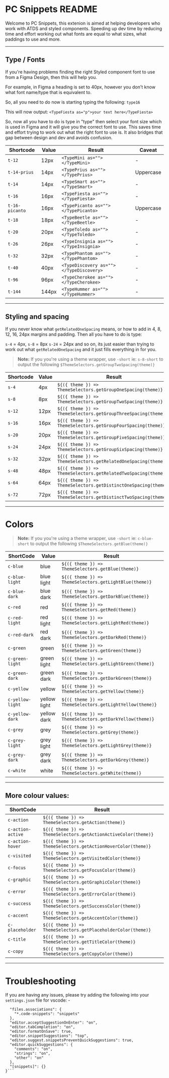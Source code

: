 # PC Snippets README

Welcome to PC Snippets, this extenion is aimed at helping developers who work with ATDS and styled components. Speeding up dev time by reducing time and effort working out what fonts are equal to what sizes, what paddings to use and more.

---

## Type / Fonts

If you're having problems finding the right Styled component font to use from a Figma Design, then this will help you.

For example, in Figma a heading is set to 40px, however you don't know what font name/type that is equivalent to.

So, all you need to do now is starting typing the following:
`type16`

This will now output:
`<TypeFiesta as="p">your text here</TypeFiesta>`

So, now all you have to do is type in "type" then select your font size which is used in Figma and it will give you the correct font to use. This saves time and effort trying to work out what the right font to use is. It also bridges that gap between design and dev and avoids confusion.

| Shortcode      | Value | Result                                  | Caveat    |
| -------------- | ----- | --------------------------------------- | --------- |
| `t-12`         | 12px  | `<TypeMini as=""></TypeMini>`           | -         |
| `t-14-prius`   | 14px  | `<TypePrius as=""></TypePrius>`         | Uppercase |
| `t-14`         | 14px  | `<TypeSmart as=""></TypeSmart>`         | -         |
| `t-16`         | 16px  | `<TypeFiesta as=""></TypeFiesta>`       | -         |
| `t-16-picanto` | 16px  | `<TypePicanto as=""></TypePicanto>`     | Uppercase |
| `t-18`         | 18px  | `<TypeBeetle as=""></TypeBeetle>`       | -         |
| `t-20`         | 20px  | `<TypeToledo as=""></TypeToledo>`       | -         |
| `t-26`         | 26px  | `<TypeInsignia as=""></TypeInsignia>`   | -         |
| `t-32`         | 32px  | `<TypePhantom as=""></TypePhantom>`     | -         |
| `t-40`         | 40px  | `<TypeDiscovery as=""></TypeDiscovery>` | -         |
| `t-96`         | 96px  | `<TypeCherokee as=""></TypeCherokee>`   | -         |
| `t-144`        | 144px | `<TypeHummer as=""></TypeHummer>`       | -         |

---

## Styling and spacing

If you never know what `getRelatedOneSpacing` means, or how to add in 4, 8, 12, 16, 24px margins and padding. Then all you have to do is type:

`s-4` = 4px,
`s-8` = 8px
`s-24` = 24px
and so on, its just easier than trying to work out what `getRelatedOneSpacing` and it just fills everything in for you.

> **Note:** If you you're using a theme wrapper, use `-short` ie: `s-8-short` to output the following `$ThemeSelectors.getGroupTwoSpacing(theme)}`

| Shortcode | Value | Result                                                          |
| --------- | ----- | --------------------------------------------------------------- |
| `s-4`     | 4px   | `${({ theme }) => ThemeSelectors.getGroupOneSpacing(theme)}`    |
| `s-8`     | 8px   | `${({ theme }) => ThemeSelectors.getGroupTwoSpacing(theme)}`    |
| `s-12`    | 12px  | `${({ theme }) => ThemeSelectors.getGroupThreeSpacing(theme)}`  |
| `s-16`    | 16px  | `${({ theme }) => ThemeSelectors.getGroupFourSpacing(theme)}`   |
| `s-20`    | 20px  | `${({ theme }) => ThemeSelectors.getGroupFiveSpacing(theme)}`   |
| `s-24`    | 24px  | `${({ theme }) => ThemeSelectors.getGroupSixSpacing(theme)}`    |
| `s-32`    | 32px  | `${({ theme }) => ThemeSelectors.getRelatedOneSpacing(theme)}`  |
| `s-48`    | 48px  | `${({ theme }) => ThemeSelectors.getRelatedTwoSpacing(theme)}`  |
| `s-64`    | 64px  | `${({ theme }) => ThemeSelectors.getDistinctOneSpacing(theme)}` |
| `s-72`    | 72px  | `${({ theme }) => ThemeSelectors.getDistinctTwoSpacing(theme)}` |

---

# Colors

> **Note:** If you you're using a theme wrapper, use `-short` ie: `c-blue-short` to output the following `$ThemeSelectors.getBlue(theme)}`

| ShortCode        | Value        | Result                                                   |
| ---------------- | ------------ | -------------------------------------------------------- |
| `c-blue`         | blue         | `${({ theme }) => ThemeSelectors.getBlue(theme)}`        |
| `c-blue-light`   | blue light   | `${({ theme }) => ThemeSelectors.getLightBlue(theme)}`   |
| `c-blue-dark`    | blue dark    | `${({ theme }) => ThemeSelectors.getDarkBlue(theme)}`    |
| `c-red`          | red          | `${({ theme }) => ThemeSelectors.getRed(theme)}`         |
| `c-red-light`    | red light    | `${({ theme }) => ThemeSelectors.getLightRed(theme)}`    |
| `c-red-dark`     | red dark     | `${({ theme }) => ThemeSelectors.getDarkRed(theme)}`     |
| `c-green`        | green        | `${({ theme }) => ThemeSelectors.getGreen(theme)}`       |
| `c-green-light`  | green light  | `${({ theme }) => ThemeSelectors.getLightGreen(theme)}`  |
| `c-green-dark`   | green dark   | `${({ theme }) => ThemeSelectors.getDarkGreen(theme)}`   |
| `c-yellow`       | yellow       | `${({ theme }) => ThemeSelectors.getYellow(theme)}`      |
| `c-yellow-light` | yellow light | `${({ theme }) => ThemeSelectors.getLightYellow(theme)}` |
| `c-yellow-dark`  | yellow dark  | `${({ theme }) => ThemeSelectors.getDarkYellow(theme)}`  |
| `c-grey`         | grey         | `${({ theme }) => ThemeSelectors.getGrey(theme)}`        |
| `c-grey-light`   | grey light   | `${({ theme }) => ThemeSelectors.getLightGrey(theme)}`   |
| `c-grey-dark`    | grey dark    | `${({ theme }) => ThemeSelectors.getDarkGrey(theme)}`    |
| `c-white`        | white        | `${({ theme }) => ThemeSelectors.getWhite(theme)}`       |

---

## More colour values:

| ShortCode         | Result                                                         |
| ----------------- | -------------------------------------------------------------- |
| `c-action`        | `${({ theme }) => ThemeSelectors.getAction(theme)}`            |
| `c-action-active` | `${({ theme }) => ThemeSelectors.getActionActiveColor(theme)}` |
| `c-action-hover`  | `${({ theme }) => ThemeSelectors.getActionHoverColor(theme)}`  |
| `c-visited`       | `${({ theme }) => ThemeSelectors.getVisitedColor(theme)}`      |
| `c-focus`         | `${({ theme }) => ThemeSelectors.getFocusColor(theme)}`        |
| `c-graphic`       | `${({ theme }) => ThemeSelectors.getGraphicColor(theme)}`      |
| `c-error`         | `${({ theme }) => ThemeSelectors.getErrorColor(theme)}`        |
| `c-success`       | `${({ theme }) => ThemeSelectors.getSuccessColor(theme)}`      |
| `c-accent`        | `${({ theme }) => ThemeSelectors.getAccentColor(theme)}`       |
| `c-placeholder`   | `${({ theme }) => ThemeSelectors.getPlaceholderColor(theme)}`  |
| `c-title`         | `${({ theme }) => ThemeSelectors.getTitleColor(theme)}`        |
| `c-copy`          | `${({ theme }) => ThemeSelectors.getCopyColor(theme)}`         |

---

# Troubleshooting

If you are having any issues, please try adding the following into your `settings.json` file for vscode: -

````{
  "files.associations": {
    "*.code-snippets": "snippets"
  },
  "editor.acceptSuggestionOnEnter": "on",
  "editor.tabCompletion": "on",
  "editor.formatOnSave": true,
  "editor.snippetSuggestions": "top",
  "editor.suggest.snippetsPreventQuickSuggestions": true,
  "editor.quickSuggestions": {
    "comments": "on",
    "strings": "on",
    "other": "on"
  },
  "[snippets]": {}
}```
````
